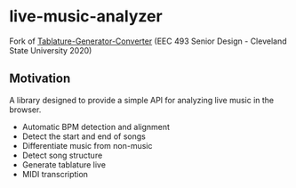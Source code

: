 # live-music-analyzer

Fork of [Tablature-Generator-Converter](https://github.com/TwinkieGorilla/Tablature-Generator-Converter) (EEC 493 Senior Design - Cleveland State University 2020)

## Motivation
A library designed to provide a simple API for analyzing live music in the browser.
- Automatic BPM detection and alignment
- Detect the start and end of songs
- Differentiate music from non-music
- Detect song structure
- Generate tablature live
- MIDI transcription

